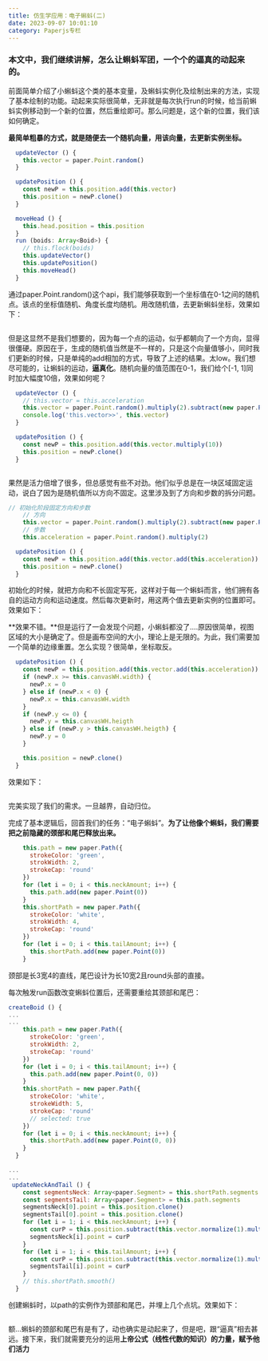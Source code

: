 ```yaml
---
title: 仿生学应用：电子蝌蚪(二)
date: 2023-09-07 10:01:10
category: Paperjs专栏
---
```


### 本文中，我们继续讲解，怎么让蝌蚪军团，一个个的逼真的动起来的。
前面简单介绍了小蝌蚪这个类的基本变量，及蝌蚪实例化及绘制出来的方法，实现了基本绘制的功能。动起来实际很简单，无非就是每次执行run的时候，给当前蝌蚪实例移动到一个新的位置，然后重绘即可。那么问题是，这个新的位置，我们该如何确定。

**最简单粗暴的方式，就是随便去一个随机向量，用该向量，去更新实例坐标。**
```javascript
  updateVector () {
    this.vector = paper.Point.random()
  }

  updatePosition () {
    const newP = this.position.add(this.vector)
    this.position = newP.clone()
  }

  moveHead () {
    this.head.position = this.position
  }
  run (boids: Array<Boid>) {
    // this.flock(boids)
    this.updateVector()
    this.updatePosition()
    this.moveHead()
  }
```
通过paper.Point.random()这个api，我们能够获取到一个坐标值在0-1之间的随机点。该点的坐标值随机、角度长度均随机。用改随机值，去更新蝌蚪坐标，效果如下：

<img src="/img/电子蝌蚪2_1.gif" alt="">

但是这显然不是我们想要的，因为每一个点的运动，似乎都朝向了一个方向，显得很僵硬。原因在于，生成的随机值当然是不一样的，只是这个向量值够小，同时我们更新的时候，只是单纯的add相加的方式，导致了上述的结果。太low。我们想尽可能的，让蝌蚪的运动，**逼真化**。随机向量的值范围在0-1，我们给个[-1, 1]同时加大幅度10倍，效果如何呢？

```javascript
  updateVector () {
    // this.vector = this.acceleration
    this.vector = paper.Point.random().multiply(2).subtract(new paper.Point(1, 1))
    console.log('this.vector>>', this.vector)
  }

  updatePosition () {
    const newP = this.position.add(this.vector.multiply(10))
    this.position = newP.clone()
  }
```
<img src="/img/电子蝌蚪2_2.webp" alt="">


果然是活力倍增了很多，但总感觉有些不对劲。他们似乎总是在一块区域固定运动，说白了因为是随机值所以方向不固定。这里涉及到了方向和步数的拆分问题。
```javascript
// 初始化阶段固定方向和步数    
    // 方向
    this.vector = paper.Point.random().multiply(2).subtract(new paper.Point(1, 1))
    // 步数
    this.acceleration = paper.Point.random().multiply(2)

  updatePosition () {
    const newP = this.position.add(this.vector.add(this.acceleration))
    this.position = newP.clone()
  }
```

初始化的时候，就把方向和不长固定写死，这样对于每一个蝌蚪而言，他们拥有各自的运动方向和运动速度。然后每次更新时，用这两个值去更新实例的位置即可。效果如下：
<img src="/img/电子蝌蚪2_3.webp" alt="">

**效果不错。**但是运行了一会发现个问题，小蝌蚪都没了....原因很简单，视图区域的大小是确定了。但是画布空间的大小，理论上是无限的。为此，我们需要加一个简单的边缘重置。怎么实现？很简单，坐标取反。
```javascript
  updatePosition () {
    const newP = this.position.add(this.vector.add(this.acceleration))
    if (newP.x >= this.canvasWH.width) {
      newP.x = 0
    } else if (newP.x < 0) {
      newP.x = this.canvasWH.width
    }
    if (newP.y <= 0) {
      newP.y = this.canvasWH.heigth
    } else if (newP.y > this.canvasWH.heigth) {
      newP.y = 0
    }

    this.position = newP.clone()
  }
```
效果如下：

<img src="/img/电子蝌蚪2_4.webp" alt="">

完美实现了我们的需求。一旦越界，自动归位。

完成了基本逻辑后，回首我们的任务：“电子蝌蚪”。**为了让他像个蝌蚪，我们需要把之前隐藏的颈部和尾巴释放出来。**


```javascript
    this.path = new paper.Path({
      strokeColor: 'green',
      strokWidth: 2,
      strokeCap: 'round'
    })
    for (let i = 0; i < this.neckAmount; i++) {
      this.path.add(new paper.Point(0))
    }
    this.shortPath = new paper.Path({
      strokeColor: 'white',
      strokWidth: 4,
      strokeCap: 'round'
    })
    for (let i = 0; i < this.tailAmount; i++) {
      this.shortPath.add(new paper.Point(0))
    }
```
颈部是长3宽4的直线，尾巴设计为长10宽2且round头部的直接。

每次触发run函数改变蝌蚪位置后，还需要重绘其颈部和尾巴：
```javascript
createBoid () {
...
...
    this.path = new paper.Path({
      strokeColor: 'green',
      strokWidth: 2,
      strokeCap: 'round'
    })
    for (let i = 0; i < this.tailAmount; i++) {
      this.path.add(new paper.Point(0, 0))
    }
    this.shortPath = new paper.Path({
      strokeColor: 'white',
      strokeWidth: 5,
      strokeCap: 'round'
      // selected: true
    })
    for (let i = 0; i < this.neckAmount; i++) {
      this.shortPath.add(new paper.Point(0, 0))
    }
  } 

...
...
 updateNeckAndTail () {
    const segmentsNeck: Array<paper.Segment> = this.shortPath.segments
    const segmentsTail: Array<paper.Segment> = this.path.segments
    segmentsNeck[0].point = this.position.clone()
    segmentsTail[0].point = this.position.clone()
    for (let i = 1; i < this.neckAmount; i++) {
      const curP = this.position.subtract(this.vector.normalize(1).multiply(i * 5))
      segmentsNeck[i].point = curP
    }
    for (let i = 1; i < this.tailAmount; i++) {
      const curP = this.position.subtract(this.vector.normalize(1).multiply(i * 5))
      segmentsTail[i].point = curP
    }
    // this.shortPath.smooth()
  }
```

创建蝌蚪时，以path的实例作为颈部和尾巴，并埋上几个点坑。效果如下：

<img src="/img/电子蝌蚪2_5.webp" alt="">

额...蝌蚪的颈部和尾巴有是有了，动也确实是动起来了，但是吧，跟“逼真”相去甚远。接下来，我们就需要充分的运用**上帝公式（线性代数的知识）的力量，赋予他们活力**


